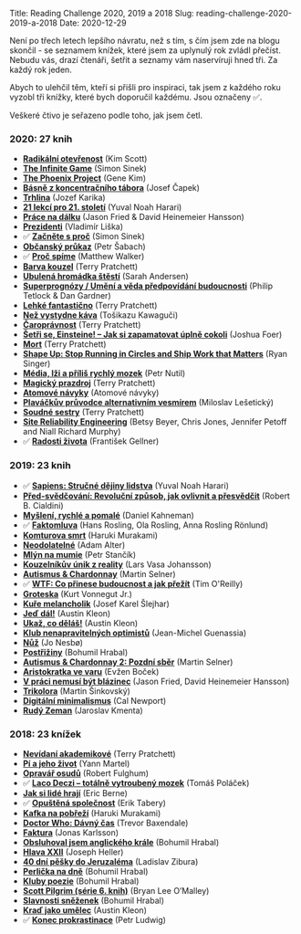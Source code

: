 Title: Reading Challenge 2020, 2019 a 2018
Slug: reading-challenge-2020-2019-a-2018
Date: 2020-12-29

Není po třech letech lepšího návratu, než s tím, s čím jsem zde na blogu skončil - se seznamem knížek, které jsem za uplynulý rok zvládl přečíst. Nebudu vás, drazí čtenáři, šetřit a seznamy vám naservíruji hned tři. Za každý rok jeden.

Abych to ulehčil těm, kteří si přišli pro inspiraci, tak jsem z každého roku vyzobl tři knížky, které bych doporučil každému. Jsou označeny ✅.

Veškeré čtivo je seřazeno podle toho, jak jsem četl.

### 2020: 27 knih

*   **[Radikální otevřenost](https://www.databazeknih.cz/knihy/radikalni-otevrenost-372151)** (Kim Scott)
*   **[The Infinite Game](https://www.goodreads.com/book/show/38390751-the-infinite-game)** (Simon Sinek)
*   **[The Phoenix Project](https://www.goodreads.com/book/show/17255186-the-phoenix-project)** (Gene Kim)
*   **[Básně z koncentračního tábora](https://www.databazeknih.cz/knihy/basne-z-koncentracniho-tabora-111591)** (Josef Čapek)
*   **[Trhlina](https://www.databazeknih.cz/knihy/trhlina-355445)** (Jozef Karika)
*   **[21 lekcí pro 21. století](https://www.databazeknih.cz/knihy/21-lekci-pro-21-stoleti-409427)** (Yuval Noah Harari)
*   **[Práce na dálku](https://www.databazeknih.cz/knihy/prace-na-dalku-202001)** (Jason Fried & David Heinemeier Hansson)
*   **[Prezidenti](https://www.databazeknih.cz/knihy/prezidenti-415884)** (Vladimír Liška)
*   ✅ **[Začněte s proč](https://www.databazeknih.cz/knihy/zacnete-s-proc-172655)** (Simon Sinek)
*   **[Občanský průkaz](https://www.databazeknih.cz/knihy/obcansky-prukaz-2030)** (Petr Šabach)
*   ✅ **[Proč spíme](https://www.databazeknih.cz/knihy/proc-spime-384385)** (Matthew Walker)
*   **[Barva kouzel](https://www.databazeknih.cz/knihy/uzasna-zemeplocha-uzasna-plochozem-barva-kouzel-452)** (Terry Pratchett)
*   **[Ubulená hromádka štěstí](https://www.databazeknih.cz/knihy/dospelost-je-mytus-ubulena-hromadka-stesti-355427)** (Sarah Andersen)
*   **[Superprognózy / Umění a věda předpovídání budoucnosti](https://www.databazeknih.cz/knihy/superprognozy-umeni-a-veda-predpovidani-budoucnosti-275713)** (Philip Tetlock & Dan Gardner)
*   **[Lehké fantastično](https://www.databazeknih.cz/knihy/uzasna-zemeplocha-uzasna-plochozem-lehke-fantasticno-285790)** (Terry Pratchett)
*   **[Než vystydne káva](https://www.databazeknih.cz/knihy/funiculi-funicula-nez-vystydne-kava-403542)** (Tošikazu Kawaguči)
*   **[Čaroprávnost](https://www.databazeknih.cz/knihy/uzasna-zemeplocha-uzasna-plochozem-caropravnost-104221)** (Terry Pratchett)
*   **[Šetři se, Einsteine! – Jak si zapamatovat úplně cokoli](https://www.databazeknih.cz/knihy/setri-se-einsteine-jak-si-zapamatovat-uplne-cokoli-125180)** (Joshua Foer)
*   **[Mort](https://www.databazeknih.cz/knihy/mort-69555)** (Terry Pratchett)
*   **[Shape Up: Stop Running in Circles and Ship Work that Matters](https://basecamp.com/shapeup)** (Ryan Singer)
*   **[Média, lži a příliš rychlý mozek](https://www.databazeknih.cz/knihy/media-lzi-a-prilis-rychly-mozek-371309)** (Petr Nutil)
*   **[Magický prazdroj](https://www.databazeknih.cz/knihy/magicky-prazdroj-196063)** (Terry Pratchett)
*   **[Atomové návyky](https://www.databazeknih.cz/knihy/atomove-navyky-418125)** (Atomové návyky)
*   **[Plaváčkův průvodce alternativním vesmírem](https://www.databazeknih.cz/knihy/plavackuv-pruvodce-alternativnim-vesmirem-458455)** (Miloslav Lešetický)
*   **[Soudné sestry](https://www.databazeknih.cz/knihy/uzasna-zemeplocha-uzasna-plochozem-soudne-sestry-285796)** (Terry Pratchett)
*   **[Site Reliability Engineering](https://sre.google/books/)** (Betsy Beyer, Chris Jones, Jennifer Petoff and Niall Richard Murphy)
*   ✅ **[Radosti života](https://www.databazeknih.cz/knihy/radosti-zivota-19007)** (František Gellner)

### 2019: 23 knih

*   ✅ **[Sapiens: Stručné dějiny lidstva](https://www.databazeknih.cz/knihy/sapiens-strucne-dejiny-lidstva-396155)** (Yuval Noah Harari)
*   **[Před-svědčování: Revoluční způsob, jak ovlivnit a přesvědčit](https://www.databazeknih.cz/knihy/pred-svedcovani-323695)** (Robert B. Cialdini)
*   **[Myšlení, rychlé a pomalé](https://www.databazeknih.cz/knihy/mysleni-rychle-a-pomale-140504)** (Daniel Kahneman)
*   ✅ **[Faktomluva](https://www.databazeknih.cz/knihy/faktomluva-415920)** (Hans Rosling, Ola Rosling, Anna Rosling Rönlund)
*   **[Komturova smrt](https://www.databazeknih.cz/knihy/komturova-smrt-396609)** (Haruki Murakami)
*   **[Neodolatelné](https://www.databazeknih.cz/knihy/neodolatelne-365327)** (Adam Alter)
*   **[Mlýn na mumie](https://www.databazeknih.cz/knihy/mlyn-na-mumie-193242)** (Petr Stančík)
*   **[Kouzelníkův únik z reality](https://www.databazeknih.cz/knihy/kouzelnikuv-unik-z-reality-324560)** (Lars Vasa Johansson)
*   **[Autismus & Chardonnay](https://www.databazeknih.cz/knihy/autismus-a-chardonnay-autismus-aamp-chardonnay-355537)** (Martin Selner)
*   ✅ **[WTF: Co přinese budoucnost a jak přežít](https://www.databazeknih.cz/knihy/wtf-co-prinese-budoucnost-a-jak-ji-prezit-384502)** (Tim O'Reilly)
*   **[Groteska](https://www.databazeknih.cz/knihy/groteska-70701)** (Kurt Vonnegut Jr.)
*   **[Kuře melancholik](https://www.databazeknih.cz/knihy/kure-melancholik-1531)** (Josef Karel Šlejhar)
*   **[Jeď dál!](https://www.databazeknih.cz/knihy/jed-dal-413917)** (Austin Kleon)
*   **[Ukaž, co děláš!](https://www.databazeknih.cz/knihy/ukaz-co-delas-225707)** (Austin Kleon)
*   **[Klub nenapravitelných optimistů](https://www.databazeknih.cz/knihy/klub-nenapravitelnych-optimistu-136745)** (Jean-Michel Guenassia)
*   **[Nůž](https://www.databazeknih.cz/knihy/harry-hole-nuz-407982)** (Jo Nesbø)
*   **[Postřižiny](https://www.databazeknih.cz/knihy/postriziny-5536)** (Bohumil Hrabal)
*   **[Autismus & Chardonnay 2: Pozdní sběr](https://www.databazeknih.cz/knihy/autismus-a-chardonnay-autismus-aamp-chardonnay-2-pozdni-sber-417904)** (Martin Selner)
*   **[Aristokratka ve varu](https://www.databazeknih.cz/knihy/aristokratka-aristokratka-ve-varu-177395)** (Evžen Boček)
*   **[V práci nemusí být blázinec](https://www.databazeknih.cz/knihy/v-praci-nemusi-byt-blazinec-421012)** (Jason Fried, David Heinemeier Hansson)
*   **[Trikolora](https://www.databazeknih.cz/knihy/trikolora-417258)** (Martin Šinkovský)
*   **[Digitální minimalismus](https://www.databazeknih.cz/knihy/digitalni-minimalismus-425192)** (Cal Newport)
*   **[Rudý Zeman](https://www.databazeknih.cz/knihy/rudy-zeman-423195)** (Jaroslav Kmenta)

### 2018: 23 knížek

*   **[Nevídaní akademikové](https://www.databazeknih.cz/knihy/uzasna-zemeplocha-uzasna-plochozem-nevidani-akademikove-46911)** (Terry Pratchett)
*   **[Pí a jeho život](https://www.databazeknih.cz/knihy/pi-a-jeho-zivot-1537)** (Yann Martel)
*   **[Opravář osudů](https://www.databazeknih.cz/knihy/opravar-osudu-opravar-osudu-350296)** (Robert Fulghum)
*   ✅ **[Laco Deczi – totálně vytroubený mozek](https://www.databazeknih.cz/knihy/laco-deczi-totalne-vytroubeny-mozek-356606)** (Tomáš Poláček)
*   **[Jak si lidé hrají](https://www.databazeknih.cz/knihy/jak-si-lide-hraji-96238)** (Eric Berne)
*   ✅ **[Opuštěná společnost](https://www.databazeknih.cz/knihy/opustena-spolecnost-350190)** (Erik Tabery)
*   **[Kafka na pobřeží](https://www.databazeknih.cz/knihy/kafka-na-pobrezi-39121)** (Haruki Murakami)
*   **[Doctor Who: Dávný čas](https://www.databazeknih.cz/knihy/doctor-who-davny-cas-351424)** (Trevor Baxendale)
*   **[Faktura](https://www.databazeknih.cz/knihy/faktura-254332)** (Jonas Karlsson)
*   **[Obsluhoval jsem anglického krále](https://www.databazeknih.cz/knihy/obsluhoval-jsem-anglickeho-krale-243)** (Bohumil Hrabal)
*   **[Hlava XXII](https://www.databazeknih.cz/knihy/hlava-xxii-hlava-xxii-403)** (Joseph Heller)
*   **[40 dní pěšky do Jeruzaléma](https://www.databazeknih.cz/knihy/40-dni-pesky-do-jeruzalema-336450)** (Ladislav Zibura)
*   **[Perlička na dně](https://www.databazeknih.cz/knihy/perlicka-na-dne-14890)** (Bohumil Hrabal)
*   **[Kluby poezie](https://www.databazeknih.cz/knihy/kluby-poezie-31205)** (Bohumil Hrabal)
*   **[Scott Pilgrim (série 6. knih)](https://www.databazeknih.cz/serie/scott-pilgrim-1818)** (Bryan Lee O’Malley)
*   **[Slavnosti sněženek](https://www.databazeknih.cz/knihy/slavnosti-snezenek-639)** (Bohumil Hrabal)
*   **[Kraď jako umělec](https://www.databazeknih.cz/knihy/krad-jako-umelec-138173)** (Austin Kleon)
*   ✅ **[Konec prokrastinace](https://www.databazeknih.cz/knihy/konec-prokrastinace-162891)** (Petr Ludwig)
